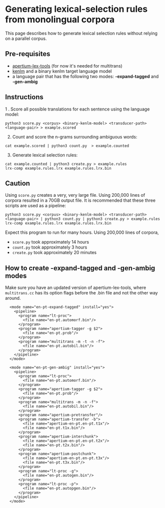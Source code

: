 # Generating lexical-selection rules from monolingual corpora
This page describes how to generate lexical selection rules without relying on a parallel corpus. 
## Pre-requisites
- [apertium-lex-tools](https://github.com/apertium/apertium-lex-tools) (for now it's needed for multitrans)
- [kenlm](https://kheafield.com/code/kenlm/) and a binary kenlm target language model
- a language pair that has the following two modes: **-expand-tagged** and **-gen-ambig**
## Instructions
1 . Score all possible translations for each sentence using the language model:
```
python3 score.py <corpus> <binary-kenlm-model> <transducer-path> <language-pair> > example.scored
```
2. Count and score the n-grams surrounding ambiguous words:
```
cat example.scored | python3 count.py  > example.counted
```
3. Generate lexical selection rules:
```
cat example.counted | python3 create.py > example.rules
lrx-comp example.rules.lrx example.rules.lrx.bin
```
## Caution
Using ```score.py``` creates a very, very large file. Using 200,000 lines of corpora resulted in a 70GB output file. It is recommended that these three scripts are used as a pipeline:
```
python3 score.py <corpus> <binary-kenlm-model> <transducer-path> <language-pair> | python3 count.py | python3 create.py > example.rules
lrx-comp example.rules.lrx example.rules.lrx.bin
```
Expect this program to run for many hours. Using 200,000 lines of corpora, 
 - ```score.py``` took approximately 14 hours
 - ```count.py``` took approximately 3 hours
 - ```create.py``` took approximately 20 minutes
## How to create -expand-tagged and -gen-ambig modes
Make sure you have an updated version of apertium-lex-tools, where ```multitrans.cc``` has its option flags before the .bin file and not the other way around.
```
  <mode name="en-pt-expand-tagged" install="yes">
    <pipeline>
      <program name="lt-proc">
        <file name="en-pt.automorf.bin"/>
      </program>
      <program name="apertium-tagger -g $2">
        <file name="en-pt.prob"/>
      </program>
      <program name="multitrans -m -t -n -f">
        <file name="en-pt.autobil.bin"/>
      </program>
    </pipeline>
  </mode>

  <mode name="en-pt-gen-ambig" install="yes">
    <pipeline>
      <program name="lt-proc">
        <file name="en-pt.automorf.bin"/>
      </program>
      <program name="apertium-tagger -g $2">
        <file name="en-pt.prob"/>
      </program>
      <program name="multitrans -m -n -f">
        <file name="en-pt.autobil.bin"/>
      </program>
      <program name="apertium-pretransfer"/>
      <program name="apertium-transfer -b">
        <file name="apertium-en-pt.en-pt.t1x"/>
        <file name="en-pt.t1x.bin"/>
      </program>
      <program name="apertium-interchunk">
        <file name="apertium-en-pt.en-pt.t2x"/>
        <file name="en-pt.t2x.bin"/>
      </program>
      <program name="apertium-postchunk">
        <file name="apertium-en-pt.en-pt.t3x"/>
        <file name="en-pt.t3x.bin"/>
      </program>
      <program name="lt-proc -g">
        <file name="en-pt.autogen.bin"/>
      </program>
      <program name="lt-proc -p">
        <file name="en-pt.autopgen.bin"/>
      </program>
    </pipeline>
  </mode>
```

